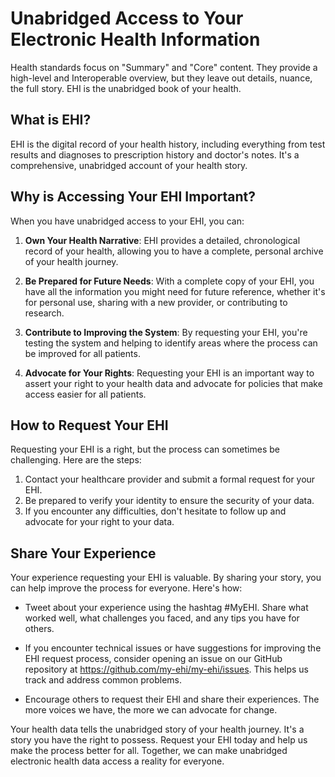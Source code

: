 # Unabridged Access to Your Electronic Health Information

Health standards focus on "Summary" and "Core" content. They provide a high-level and Interoperable overview, but they leave out details, nuance, the full story.
EHI is the unabridged book of your health.

## What is EHI?

EHI is the digital record of your health history, including everything from test results and diagnoses to prescription history and doctor's notes. It's a comprehensive, unabridged account of your health story.

## Why is Accessing Your EHI Important?

When you have unabridged access to your EHI, you can:

1. **Own Your Health Narrative**: EHI provides a detailed, chronological record of your health, allowing you to have a complete, personal archive of your health journey.

2. **Be Prepared for Future Needs**: With a complete copy of your EHI, you have all the information you might need for future reference, whether it's for personal use, sharing with a new provider, or contributing to research.

3. **Contribute to Improving the System**: By requesting your EHI, you're testing the system and helping to identify areas where the process can be improved for all patients.

4. **Advocate for Your Rights**: Requesting your EHI is an important way to assert your right to your health data and advocate for policies that make access easier for all patients.

## How to Request Your EHI

Requesting your EHI is a right, but the process can sometimes be challenging. Here are the steps:

1. Contact your healthcare provider and submit a formal request for your EHI.
2. Be prepared to verify your identity to ensure the security of your data.
3. If you encounter any difficulties, don't hesitate to follow up and advocate for your right to your data.

## Share Your Experience

Your experience requesting your EHI is valuable. By sharing your story, you can help improve the process for everyone. Here's how:

- Tweet about your experience using the hashtag #MyEHI. Share what worked well, what challenges you faced, and any tips you have for others.

- If you encounter technical issues or have suggestions for improving the EHI request process, consider opening an issue on our GitHub repository at https://github.com/my-ehi/my-ehi/issues. This helps us track and address common problems.

- Encourage others to request their EHI and share their experiences. The more voices we have, the more we can advocate for change.

Your health data tells the unabridged story of your health journey. It's a story you have the right to possess. Request your EHI today and help us make the process better for all. Together, we can make unabridged electronic health data access a reality for everyone.
